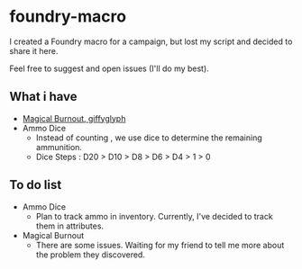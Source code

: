# foundry-macro
I created a Foundry macro for a campaign, but lost my script and decided to share it here.

Feel free to suggest and open issues (I'll do my best).
## What i have
- [Magical Burnout, giffyglyph](https://www.giffyglyph.com/darkerdungeons/grimoire/4.0.0/en/dangerous_magic.html)
- Ammo Dice
    - Instead of counting , we use dice to determine the remaining ammunition.
    - Dice Steps : D20 > D10 > D8 > D6 > D4 > 1 > 0

## To do list
- Ammo Dice
    - Plan to track ammo in inventory. Currently, I've decided to track them in attributes.
- Magical Burnout
    - There are some issues. Waiting for my friend to tell me more about the problem they discovered.